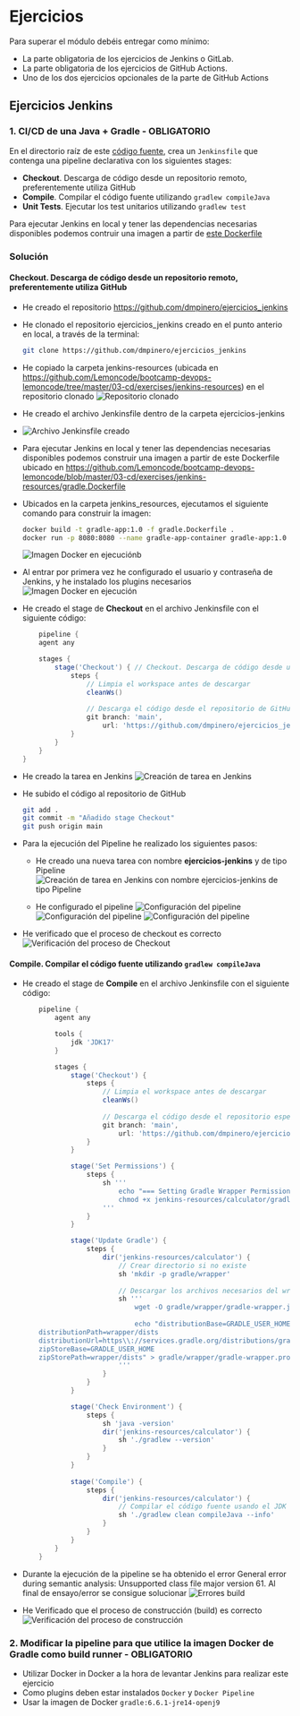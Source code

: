 # Ejercicios

Para superar el módulo debéis entregar como mínimo:

* La parte obligatoria de los ejercicios de Jenkins o GitLab.
* La parte obligatoria de los ejercicios de GitHub Actions.
* Uno de los dos ejercicios opcionales de la parte de GitHub Actions

## Ejercicios Jenkins

### 1. CI/CD de una Java + Gradle - OBLIGATORIO

En el directorio raíz de este [código fuente](./jenkins-resources), crea un `Jenkinsfile` que contenga una pipeline declarativa con los siguientes stages:

* **Checkout**. Descarga de código desde un repositorio remoto, preferentemente utiliza GitHub
* **Compile**. Compilar el código fuente utilizando `gradlew compileJava`
* **Unit Tests**. Ejecutar los test unitarios utilizando `gradlew test`

Para ejecutar Jenkins en local y tener las dependencias necesarias disponibles podemos contruir una imagen a partir de [este Dockerfile](./jenkins-resources/gradle.Dockerfile)

### Solución
#### Checkout. Descarga de código desde un repositorio remoto, preferentemente utiliza GitHub

* He creado el repositorio https://github.com/dmpinero/ejercicios_jenkins
* He clonado el repositorio ejercicios_jenkins creado en el punto anterio en local, a través de la terminal:
    ```bash
    git clone https://github.com/dmpinero/ejercicios_jenkins
    ```
* He copiado la carpeta jenkins-resources (ubicada en https://github.com/Lemoncode/bootcamp-devops-lemoncode/tree/master/03-cd/exercises/jenkins-resources) en el repositorio clonado
![Repositorio clonado](./images/jenkins/1.repositorio_clonado.png)

* He creado el archivo Jenkinsfile dentro de la carpeta ejercicios-jenkins
* ![Archivo Jenkinsfile creado](./images/jenkins/2.archivo_jenkinsfile_creado.png)

* Para ejecutar Jenkins en local y tener las dependencias necesarias disponibles podemos construir una imagen a partir de este Dockerfile ubicado en https://github.com/Lemoncode/bootcamp-devops-lemoncode/blob/master/03-cd/exercises/jenkins-resources/gradle.Dockerfile

* Ubicados en la carpeta jenkins_resources, ejecutamos el siguiente comando para construir la imagen:
    ```bash
    docker build -t gradle-app:1.0 -f gradle.Dockerfile .
    docker run -p 8080:8080 --name gradle-app-container gradle-app:1.0
    ```
    ![Imagen Docker en ejecuciónb](./images/jenkins/3.imagen_docker_ejecutada.png)

* Al entrar por primera vez he configurado el usuario y contraseña de Jenkins, y he instalado los plugins necesarios
![Imagen Docker en ejecución](./images/jenkins/4.configuracion_inicial_jenkins.png)

* He creado el stage de **Checkout** en el archivo Jenkinsfile con el siguiente código:
    ```groovy
        pipeline {
        agent any

        stages {
            stage('Checkout') { // Checkout. Descarga de código desde un repositorio remoto
                steps {
                    // Limpia el workspace antes de descargar
                    cleanWs()
                    
                    // Descarga el código desde el repositorio de GitHub
                    git branch: 'main',
                        url: 'https://github.com/dmpinero/ejercicios_jenkins'
                }
            }
        }
    }
    ```
* He creado la tarea en Jenkins
![Creación de tarea en Jenkins](./images/jenkins/5.creacion_tarea_jenkins.png)

* He subido el código al repositorio de GitHub
    ```bash
    git add .
    git commit -m "Añadido stage Checkout"
    git push origin main
    ```

* Para la ejecución del Pipeline he realizado los siguientes pasos:
    * He creado una nueva tarea con nombre **ejercicios-jenkins** y de tipo Pipeline
    ![Creación de tarea en Jenkins con nombre ejercicios-jenkins de tipo Pipeline](./images/jenkins/6.tarea_ejercicios_jenkins.png)

    * He configurado el pipeline
    ![Configuración del pipeline](./images/jenkins/7.configuracion_1_pipeline.png)
    ![Configuración del pipeline](./images/jenkins/8.configuracion_2_pipeline.png)
    ![Configuración del pipeline](./images/jenkins/9.configuracion_3_pipeline.png)

* He verificado que el proceso de checkout es correcto
    ![Verificación del proceso de Checkout](./images/jenkins/10.verificacion_proceso_checkout.png)

#### Compile. Compilar el código fuente utilizando `gradlew compileJava`
* He creado el stage de **Compile** en el archivo Jenkinsfile con el siguiente código:
    ```groovy
        pipeline {
            agent any

            tools {
                jdk 'JDK17'
            }

            stages {
                stage('Checkout') {
                    steps {
                        // Limpia el workspace antes de descargar
                        cleanWs()
                        
                        // Descarga el código desde el repositorio específico
                        git branch: 'main',
                            url: 'https://github.com/dmpinero/ejercicios_jenkins'
                    }
                }

                stage('Set Permissions') {
                    steps {
                        sh '''
                            echo "=== Setting Gradle Wrapper Permissions ==="
                            chmod +x jenkins-resources/calculator/gradlew
                        '''
                    }
                }

                stage('Update Gradle') {
                    steps {
                        dir('jenkins-resources/calculator') {
                            // Crear directorio si no existe
                            sh 'mkdir -p gradle/wrapper'
                            
                            // Descargar los archivos necesarios del wrapper
                            sh '''
                                wget -O gradle/wrapper/gradle-wrapper.jar https://github.com/gradle/gradle/raw/v7.6.0/gradle/wrapper/gradle-wrapper.jar
                                
                                echo "distributionBase=GRADLE_USER_HOME
        distributionPath=wrapper/dists
        distributionUrl=https\\://services.gradle.org/distributions/gradle-7.6-bin.zip
        zipStoreBase=GRADLE_USER_HOME
        zipStorePath=wrapper/dists" > gradle/wrapper/gradle-wrapper.properties
                            '''
                        }
                    }
                }

                stage('Check Environment') {
                    steps {
                        sh 'java -version'
                        dir('jenkins-resources/calculator') {
                            sh './gradlew --version'
                        }
                    }
                }
                
                stage('Compile') {
                    steps {
                        dir('jenkins-resources/calculator') {
                            // Compilar el código fuente usando el JDK configurado en tools
                            sh './gradlew clean compileJava --info'
                        }
                    }
                }
            }
        } 
    ```
* Durante la ejecución de la pipeline se ha obtenido el error General error during semantic analysis: Unsupported class file major version 61. Al final de ensayo/error se consigue solucionar
    ![Errores build](./images/jenkins/11.errores_build.png)
  
* He Verificado que el proceso de construcción (build) es correcto
    ![Verificación del proceso de construcción](./images/jenkins/12.verificacion_proceso_build.png)


### 2. Modificar la pipeline para que utilice la imagen Docker de Gradle como build runner - OBLIGATORIO

* Utilizar Docker in Docker a la hora de levantar Jenkins para realizar este ejercicio
* Como plugins deben estar instalados `Docker` y `Docker Pipeline`
* Usar la imagen de Docker `gradle:6.6.1-jre14-openj9`